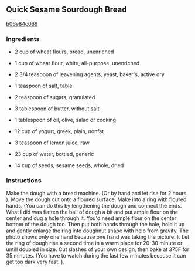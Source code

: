 ## Quick Sesame Sourdough Bread

[b06e84c069](http://www.food.com/recipe/quick-sesame-sourdough-bread-402892)

### Ingredients

 - 2 cup of wheat flours, bread, unenriched

 - 1 cup of wheat flour, white, all-purpose, unenriched

 - 2 3/4 teaspoon of leavening agents, yeast, baker's, active dry

 - 1 teaspoon of salt, table

 - 2 teaspoon of sugars, granulated

 - 3 tablespoon of butter, without salt

 - 1 tablespoon of oil, olive, salad or cooking

 - 12 cup of yogurt, greek, plain, nonfat

 - 3 teaspoon of lemon juice, raw

 - 23 cup of water, bottled, generic

 - 14 cup of seeds, sesame seeds, whole, dried

### Instructions

Make the dough with a bread machine. (Or by hand and let rise for 2 hours. ). Move the dough out onto a floured surface. Make into a ring with floured hands. (You can do this by lengthening the dough and connect the ends. What I did was flatten the ball of dough a bit and put ample flour on the center and dug a hole through it. You'd need ample flour on the center bottom of the dough too. Then put both hands through the hole, hold it up and gently enlarge the ring into doughnut shape with help from gravity. The photo shows only one hand because one hand was taking the picture. ). Let the ring of dough rise a second time in a warm place for 20-30 minute or untill doubled in size. Cut slashes of your own design, then bake at 375F for 35 minutes. (You have to watch during the last few minutes because it can get too dark very fast. ).